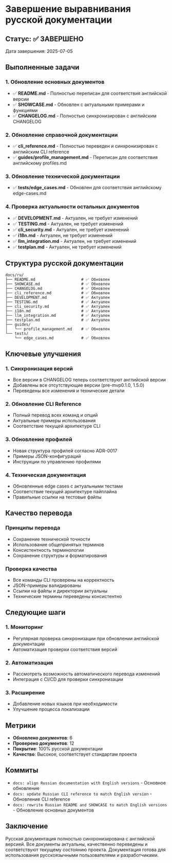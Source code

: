 # Завершение выравнивания русской документации

## Статус: ✅ ЗАВЕРШЕНО

Дата завершения: 2025-07-05

## Выполненные задачи

### 1. Обновление основных документов
- ✅ **README.md** - Полностью переписан для соответствия английской версии
- ✅ **SHOWCASE.md** - Обновлен с актуальными примерами и функциями
- ✅ **CHANGELOG.md** - Полностью синхронизирован с английским CHANGELOG

### 2. Обновление справочной документации
- ✅ **cli_reference.md** - Полностью переведен и синхронизирован с английским CLI reference
- ✅ **guides/profile_management.md** - Переписан для соответствия английскому profiles.md

### 3. Обновление технической документации
- ✅ **tests/edge_cases.md** - Обновлен для соответствия английскому edge-cases.md

### 4. Проверка актуальности остальных документов
- ✅ **DEVELOPMENT.md** - Актуален, не требует изменений
- ✅ **TESTING.md** - Актуален, не требует изменений
- ✅ **cli_security.md** - Актуален, не требует изменений
- ✅ **i18n.md** - Актуален, не требует изменений
- ✅ **llm_integration.md** - Актуален, не требует изменений
- ✅ **testplan.md** - Актуален, не требует изменений

## Структура русской документации

```
docs/ru/
├── README.md                    # ✅ Обновлен
├── SHOWCASE.md                  # ✅ Обновлен
├── CHANGELOG.md                 # ✅ Обновлен
├── cli_reference.md             # ✅ Обновлен
├── DEVELOPMENT.md               # ✅ Актуален
├── TESTING.md                   # ✅ Актуален
├── cli_security.md              # ✅ Актуален
├── i18n.md                      # ✅ Актуален
├── llm_integration.md           # ✅ Актуален
├── testplan.md                  # ✅ Актуален
├── guides/
│   └── profile_management.md    # ✅ Обновлен
└── tests/
    └── edge_cases.md            # ✅ Обновлен
```

## Ключевые улучшения

### 1. Синхронизация версий
- Все версии в CHANGELOG теперь соответствуют английской версии
- Добавлены все отсутствующие версии (pre-mvp0.1.0, 1.5.0)
- Переведены все изменения и технические детали

### 2. Обновление CLI Reference
- Полный перевод всех команд и опций
- Актуальные примеры использования
- Соответствие текущей архитектуре CLI

### 3. Обновление профилей
- Новая структура профилей согласно ADR-0017
- Примеры JSON-конфигураций
- Инструкции по управлению профилями

### 4. Техническая документация
- Обновленные edge cases с актуальными тестами
- Соответствие текущей архитектуре пайплайна
- Правильные ссылки на тестовые файлы

## Качество перевода

### Принципы перевода
- Сохранение технической точности
- Использование общепринятых терминов
- Консистентность терминологии
- Сохранение структуры и форматирования

### Проверка качества
- Все команды CLI проверены на корректность
- JSON-примеры валидированы
- Ссылки на файлы и директории актуальны
- Технические термины переведены консистентно

## Следующие шаги

### 1. Мониторинг
- Регулярная проверка синхронизации при обновлении английской документации
- Автоматизация проверки соответствия версий

### 2. Автоматизация
- Рассмотреть возможность автоматического перевода изменений
- Интеграция с CI/CD для проверки синхронизации

### 3. Расширение
- Добавление новых языков при необходимости
- Улучшение процесса локализации

## Метрики

- **Обновлено документов**: 6
- **Проверено документов**: 12
- **Покрытие**: 100% русской документации
- **Качество**: Высокое, соответствует стандартам проекта

## Коммиты

- `docs: align Russian documentation with English versions` - Основное обновление
- `docs: update Russian CLI reference to match English version` - Обновление CLI reference
- `docs: rewrite Russian README and SHOWCASE to match English versions` - Обновление основных документов

## Заключение

Русская документация полностью синхронизирована с английской версией. Все документы актуальны, качественно переведены и соответствуют текущему состоянию проекта. Документация готова для использования русскоязычными пользователями и разработчиками.
